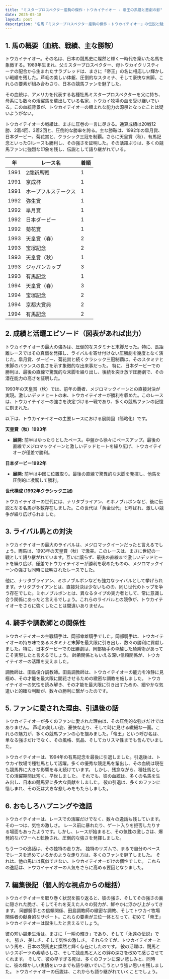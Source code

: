 ```yaml
---
title: "ミスタープロスペクター産駒の傑作・トウカイテイオー - 帝王の系譜と悲劇の影"
date: 2025-05-18
layout: post
description: "名馬『ミスタープロスペクター産駒の傑作・トウカイテイオー』の伝説と魅力を深堀り"
---
```


## 1. 馬の概要（血統、戦績、主な勝鞍）

トウカイテイオー。その名は、日本の競馬史に燦然と輝く一時代を築いた名馬を象徴する。1989年生まれ、父ミスタープロスペクター、母トウカイクリスティーナの配合から生まれたサラブレッドは、まさに「帝王」の名に相応しい輝かしい戦績を残した。芦毛の美しい体躯、圧倒的なスタミナ、そして豪快な末脚。これらの要素が組み合わさり、日本の競馬ファンを魅了した。

その血統は、アメリカを代表する名種牡馬ミスタープロスペクターを父に持ち、母系にも数々の活躍馬を輩出している名家、トウカイ牧場の血を受け継いでいる。この血統背景が、トウカイテイオーの類まれな能力の源泉となったことは疑いようがない。

トウカイテイオーの戦績は、まさに圧巻の一言に尽きる。通算成績は20戦12勝、2着4回、3着2回と、圧倒的な勝率を誇る。主な勝鞍は、1992年の皐月賞、日本ダービー、菊花賞と、クラシック三冠を制覇。さらに天皇賞（秋）、有馬記念といったGIレースも勝利し、その強さを証明した。その活躍ぶりは、多くの競馬ファンに強烈な印象を残し、伝説として語り継がれている。

| 年 | レース名          | 着順 |
|---|-----------------|-------|
| 1991 | 2歳新馬戦       | 1     |
| 1991 | 京成杯           | 1     |
| 1991 | ホープフルステークス | 1     |
| 1992 | 弥生賞           | 1     |
| 1992 | 皐月賞           | 1     |
| 1992 | 日本ダービー       | 1     |
| 1992 | 菊花賞           | 1     |
| 1993 | 天皇賞（春）      | 2     |
| 1993 | 宝塚記念         | 2     |
| 1993 | 天皇賞（秋）      | 1     |
| 1993 | ジャパンカップ     | 3     |
| 1993 | 有馬記念         | 1     |
| 1994 | 天皇賞（春）      | 3     |
| 1994 | 宝塚記念         | 2     |
| 1994 | 京都大賞典       | 2     |
| 1994 | 有馬記念         | 2     |


## 2. 成績と活躍エピソード（図表があれば出力）

トウカイテイオーの最大の強みは、圧倒的なスタミナと末脚だった。特に、長距離レースではその真価を発揮し、ライバルを寄せ付けない圧勝劇を幾度となく演じた。皐月賞、ダービー、菊花賞と続くクラシック三冠制覇は、そのスタミナと末脚のバランスの良さを示す象徴的な出来事だった。  特に、日本ダービーでの勝利は、最後の直線で驚異的な末脚を繰り出し、後続を突き放す圧勝劇で、その潜在能力の高さを証明した。

1993年の天皇賞（秋）では、前年の覇者、メジロマックイーンとの直接対決が実現。激しいデッドヒートの末、トウカイテイオーが勝利を収めた。このレースは、トウカイテイオーの強さを決定づける一戦であり、多くの競馬ファンの記憶に刻まれた。

以下は、トウカイテイオーの主要レースにおける展開図（簡略化）です。

**天皇賞（秋）1993年**

* **展開:** 前半はゆったりとしたペース。中盤から徐々にペースアップ。最後の直線でメジロマックイーンと激しいデッドヒートを繰り広げ、トウカイテイオーが僅差で勝利。

**日本ダービー1992年**

* **展開:** 前半は中団に位置取り。最後の直線で驚異的な末脚を発揮し、他馬を圧倒的に凌駕して勝利。

**世代構成 (1992年クラシック三冠)**

トウカイテイオーの世代には、ナリタブライアン、ミホノブルボンなど、後に伝説となる名馬が多数存在しました。この世代は「黄金世代」と呼ばれ、激しい競争が繰り広げられました。


## 3. ライバル馬との対決

トウカイテイオーの最大のライバルは、メジロマックイーンだったと言えるでしょう。両馬は、1993年の天皇賞（秋）で激突。このレースは、まさに世紀の一戦として語り継がれています。互いに譲らず、最後の直線まで激しいデッドヒートを繰り広げ、僅差でトウカイテイオーが勝利を収めたものの、メジロマックイーンの強さも同時に証明されたレースでした。

他に、ナリタブライアン、ミホノブルボンなども強力なライバルとして挙げられます。ナリタブライアンとは、直接対決は少ないものの、同じ世代のトップを争う存在でした。ミホノブルボンとは、異なるタイプの実力者として、常に意識し合う関係にあったと言えるでしょう。これらのライバルとの競争が、トウカイテイオーをさらに強くしたことは間違いありません。


## 4. 騎手や調教師との関係性

トウカイテイオーの主戦騎手は、岡部幸雄騎手でした。岡部騎手は、トウカイテイオーの持ち味であるスタミナと末脚を最大限に引き出し、数々の勝利に貢献しました。特に、日本ダービーでの圧勝劇は、岡部騎手の卓越した騎乗術があってこそ実現したと言えるでしょう。  師弟関係ともいえる深い信頼関係が、トウカイテイオーの活躍を支えました。

調教師は、田島俊介調教師。田島調教師は、トウカイテイオーの能力を冷静に見極め、その才能を最大限に開花させるための緻密な調教を施しました。  トウカイテイオーの気性を読み解き、その才能を最大限に引き出すための、細やかな気遣いと的確な判断が、数々の勝利に繋がったのです。


## 5. ファンに愛された理由、引退後の話

トウカイテイオーが多くのファンに愛された理由は、その圧倒的な強さだけではありません。  芦毛の美しい姿、豪快な走り、そして時に見せる繊細な一面。これらの魅力が、多くの競馬ファンの心を掴みました。「帝王」という呼び名は、単なる強さだけでなく、その風格、気品、そしてカリスマ性までも含んでいました。

トウカイテイオーは、1994年の有馬記念を最後に引退しました。引退後は、トウカイ牧場で種牡馬として活躍。多くの優秀な競走馬を輩出し、その血統は現在も競馬界に大きな影響を与え続けています。  しかし、残念ながら、種牡馬としての活躍期間は短く、早世しました。  それでも、彼の血統は、多くの名馬を生み出し、日本の競馬界に多大な貢献をしました。  彼の引退は、多くのファンに惜しまれ、その死は大きな悲しみをもたらしました。


## 6. おもしろハプニングや逸話

トウカイテイオーは、レースでの活躍だけでなく、数々の逸話も残しています。  その一つは、気性の激しさ。  レース前に暴れたり、ゲート入りを拒否したりする場面もあったようです。しかし、レースが始まると、その気性の激しさは、爆発的なパワーへと転換され、圧倒的な強さを発揮しました。

もう一つの逸話は、その独特の走り方。  独特のリズムで、まるで自分のペースでレースを進めているかのような走り方は、多くのファンを魅了しました。  それは、他の馬には真似できない、トウカイテイオーだけの個性でした。  これらの逸話は、トウカイテイオーの人気をさらに高める要因となりました。


## 7. 編集後記（個人的な視点からの総括）

トウカイテイオーを取り巻く状況を振り返ると、彼の強さ、そしてその強さの裏に隠された脆さ、そしてそれを支えた人々の努力が、鮮やかに浮かび上がってきます。  岡部騎手との信頼関係、田島調教師の緻密な調教、そしてトウカイ牧場関係者の献身的なサポート。これらの要素が三位一体となって、初めて「帝王」トウカイテイオーは誕生したと言えるでしょう。

彼の短い競走生活は、まさに「一瞬の輝き」であり、そして「永遠の伝説」です。  強さ、美しさ、そして気性の激しさ。  それら全てが、トウカイテイオーという馬を、日本の競馬史に燦然と輝く存在にしたのです。  彼の活躍は、競馬というスポーツの素晴らしさ、そして競走馬と人との絆の深さを改めて感じさせてくれます。  そして、彼の早すぎる死は、多くのファンに深い悲しみと、同時に、彼の輝かしい実績をいつまでも語り継いでいこうという強い思いを残しました。  トウカイテイオーの伝説は、これからも語り継がれていくことでしょう。
